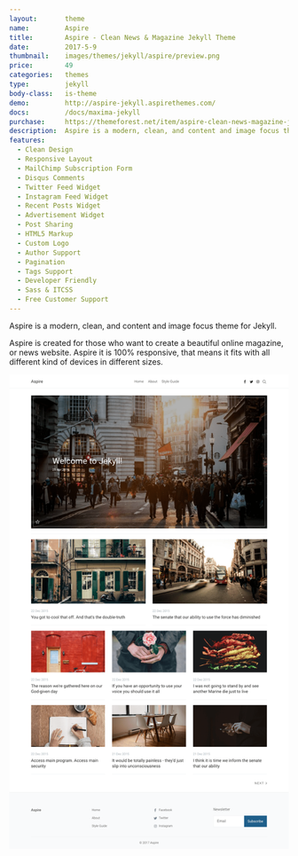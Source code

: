 ```yaml
---
layout:       theme
name:         Aspire
title:        Aspire - Clean News & Magazine Jekyll Theme
date:         2017-5-9
thumbnail:    images/themes/jekyll/aspire/preview.png
price:        49
categories:   themes
type:         jekyll
body-class:   is-theme
demo:         http://aspire-jekyll.aspirethemes.com/
docs:         /docs/maxima-jekyll
purchase:     https://themeforest.net/item/aspire-clean-news-magazine-jekyll-theme/19847658?ref=aspirethemes
description:  Aspire is a modern, clean, and content and image focus theme for Jekyll.
features:
  - Clean Design
  - Responsive Layout
  - MailChimp Subscription Form
  - Disqus Comments
  - Twitter Feed Widget
  - Instagram Feed Widget
  - Recent Posts Widget
  - Advertisement Widget
  - Post Sharing
  - HTML5 Markup
  - Custom Logo
  - Author Support
  - Pagination
  - Tags Support
  - Developer Friendly
  - Sass & ITCSS
  - Free Customer Support
---
```


Aspire is a modern, clean, and content and image focus theme for Jekyll.

Aspire is created for those who want to create a beautiful online magazine, or news website. Aspire it is 100% responsive, that means it fits with all different kind of devices in different sizes.

![maxima-jekyll-full-preview](/images/themes/jekyll/aspire/full-preview.png)